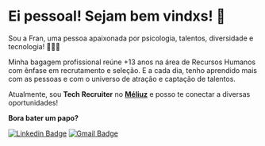 # **Ei pessoal! Sejam bem vindxs!** **👋**

Sou a Fran, uma pessoa apaixonada por psicologia, talentos, diversidade e tecnologia! 🧠👩‍💻

Minha bagagem profissional reúne +13 anos na área de Recursos Humanos com ênfase em recrutamento e seleção. E a cada dia, tenho aprendido mais com as pessoas e com o universo de atração e captação de talentos.

Atualmente, sou **Tech Recruiter** no **[Méliuz](https://meliuz.gupy.io/)** e posso te conectar a diversas oportunidades!

**Bora bater um papo?**

[![Linkedin Badge](https://img.shields.io/badge/-Franciele%20Riedo-2030aa?style=flat-square&logo=Linkedin&logoColor=white&link=https://www.linkedin.com/in/francieleriedo/)](https://www.linkedin.com/in/francieleriedo/) 
[![Gmail Badge](https://img.shields.io/badge/-Gmail-E4405F?style=flat-square&logo=Gmail&logoColor=white&link=mailto:francielesantossouza@gmail.com)](mailto:francielesantossouza@gmail.com)
